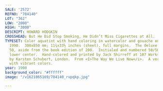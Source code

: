 ```yaml
---
SALE: '2572'
REFNO: "784140"
LOT: "362"
LOW: "2000"
HIGH: "3000"
DESCRIPT: HOWARD HODGKIN
CROSSHEAD: But He Did Stop Smoking, He Didn’t Miss Cigarettes at All.
TYPESET: Color aquatint with hand coloring in watercolor and gouache on Fabriano Ingres,
  1990.  300x850 mm; 11¾x33½ inches (sheet), full margins.  The deluxe edition of
  50, aside from the book edition of 200.  Initialed and numbered 50/50 in pencil,
  lower center.  Hand-colored and printed by Jack Shirreff at 107 Workshop, Wiltshire.  Published
  by Karsten Schubert, London.  From <I>The Way We Live Now</i>.  A very good impression
  with vibrant colors.
year: 1990
background_color: "#ffffff"
image: "/v1621865169/784140_rvpqkp.jpg"

---
```

